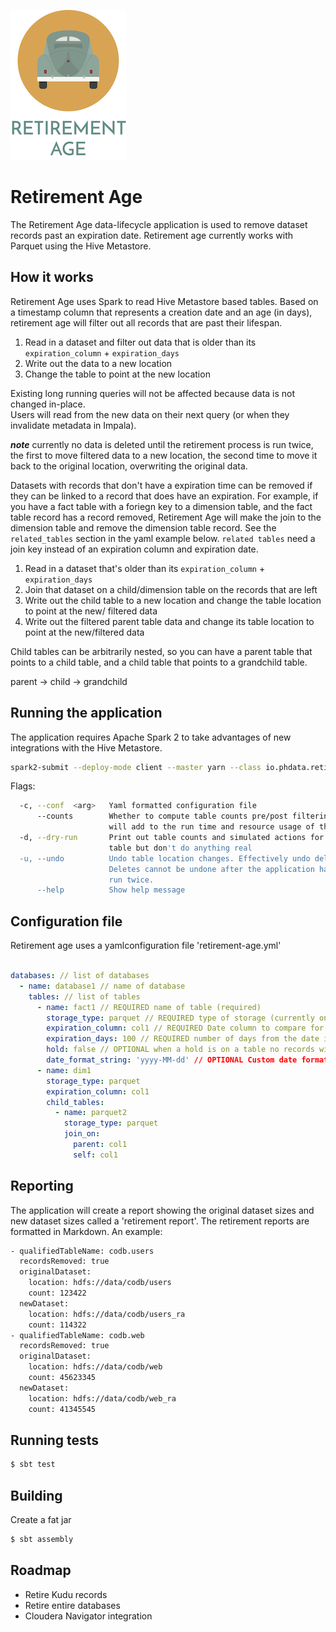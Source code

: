 ![Retirement Age](./retirement-age.png)

# Retirement Age
The Retirement Age data-lifecycle application is used to remove dataset records past 
an expiration date. Retirement age currently works with Parquet using the Hive Metastore.

## How it works
Retirement Age uses Spark to read Hive Metastore based tables. Based on a timestamp column that 
represents a creation date and an age (in days), retirement age will filter out all records that are
past their lifespan. 

1. Read in a dataset and filter out data that is older than its `expiration_column` + `expiration_days`
2. Write out the data to a new location
3. Change the table to point at the new location

Existing long running queries will not be affected because data is not changed in-place.  
Users will read from the new data on their next query (or when they invalidate metadata in Impala).

***note*** currently no data is deleted until the retirement process is run twice, the first to move 
filtered data to a new location, the second time to move it back to the original location, overwriting
the original data.

Datasets with records that don't have a expiration time can be removed if they can be linked to a
record that does have an expiration. For example, if you have a fact table with a foriegn key to a
dimension table, and the fact table record has a record removed, Retirement Age will make the join
to the dimension table and remove the dimension table record. See the `related_tables`
section in the yaml example below. `related tables` need a join key instead of an expiration column
and expiration date.

1. Read in a dataset that's older than its `expiration_column` + `expiration_days`
2. Join that dataset on a child/dimension table on the records that are left
3. Write out the child table to a new location and change the table location to point at the new/
filtered data
4. Write out the filtered parent table data and change its table location to point at the new/filtered
data

Child tables can be arbitrarily nested, so you can have a parent table that points to a child table,
and a child table that points to a grandchild table.

parent -> child -> grandchild

## Running the application
The application requires Apache Spark 2 to take advantages of new integrations with the Hive Metastore.

```bash
spark2-submit --deploy-mode client --master yarn --class io.phdata.retirementage.RetirementAge <path-to-jar> --conf <path-to-retirement-age.yml>
```

Flags: 

```bash
  -c, --conf  <arg>   Yaml formatted configuration file
      --counts        Whether to compute table counts pre/post filtering. This
                      will add to the run time and resource usage of the job.
  -d, --dry-run       Print out table counts and simulated actions for each
                      table but don't do anything real
  -u, --undo          Undo table location changes. Effectively undo deletes.
                      Deletes cannot be undone after the application has been
                      run twice.
      --help          Show help message
```


## Configuration file
Retirement age uses a yamlconfiguration file 'retirement-age.yml'


```yaml

databases: // list of databases
  - name: database1 // name of database
    tables: // list of tables
      - name: fact1 // REQUIRED name of table (required)
        storage_type: parquet // REQUIRED type of storage (currently only supports non-kudu Hive/Impala tables)
        expiration_column: col1 // REQUIRED Date column to compare for record removal. This can be a Date, Timestamp, Unix time seconds and Unix time milliseconds, and String 
        expiration_days: 100 // REQUIRED number of days from the date in `expiration_column` that the record will be removed
        hold: false // OPTIONAL when a hold is on a table no records will be removed
        date_format_string: 'yyyy-MM-dd' // OPTIONAL Custom date format string
      - name: dim1
        storage_type: parquet
        expiration_column: col1
        child_tables:
          - name: parquet2
            storage_type: parquet
            join_on:
              parent: col1
              self: col1

```

## Reporting
The application will create a report showing the original dataset sizes and new dataset sizes called
a 'retirement report'. The retirement reports are formatted in Markdown.
An example:

```bash
- qualifiedTableName: codb.users
  recordsRemoved: true
  originalDataset:
    location: hdfs://data/codb/users
    count: 123422
  newDataset:
    location: hdfs://data/codb/users_ra
    count: 114322
- qualifiedTableName: codb.web
  recordsRemoved: true
  originalDataset:
    location: hdfs://data/codb/web
    count: 45623345
  newDataset:
    location: hdfs://data/codb/web_ra
    count: 41345545   

```

## Running tests
```bash
$ sbt test
```

## Building
Create a fat jar
```bash
$ sbt assembly
```

## Roadmap
- Retire Kudu records
- Retire entire databases
- Cloudera Navigator integration


